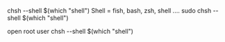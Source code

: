 chsh --shell $(which "shell")
Shell = fish, bash, zsh, shell ....
sudo chsh --shell $(which "shell")

open root user
chsh --shell $(which "shell")